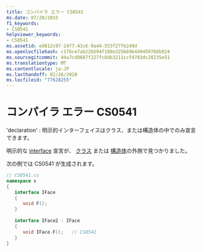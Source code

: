 ```yaml
---
title: コンパイラ エラー CS0541
ms.date: 07/20/2015
f1_keywords:
- CS0541
helpviewer_keywords:
- CS0541
ms.assetid: ed812c07-24f7-43c6-9a44-553f27f6249d
ms.openlocfilehash: c176ce7ab22b594f188e325669b449459760b924
ms.sourcegitcommit: 44a7cd8687f227fc6db3211ccf4783dc20235e51
ms.translationtype: MT
ms.contentlocale: ja-JP
ms.lasthandoff: 02/26/2020
ms.locfileid: "77628255"
---
```

# <a name="compiler-error-cs0541"></a>コンパイラ エラー CS0541
'declaration' : 明示的インターフェイスはクラス、または構造体の中でのみ宣言できます。  
  
 明示的な [interface](../language-reference/keywords/interface.md) 宣言が、 [クラス](../language-reference/keywords/class.md) または [構造体](../language-reference/builtin-types/struct.md)の外側で見つかりました。  
  
 次の例では CS0541 が生成されます。  
  
```csharp  
// CS0541.cs  
namespace x  
{  
   interface IFace  
   {  
      void F();  
   }  
  
   interface IFace2 : IFace  
   {  
      void IFace.F();   // CS0541  
   }  
}  
```
